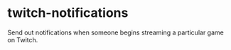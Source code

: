 # twitch-notifications
Send out notifications when someone begins streaming a particular game on Twitch.
